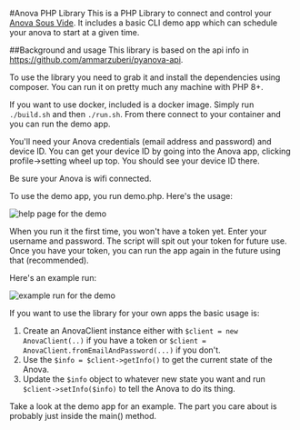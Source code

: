 #Anova PHP Library
This is a PHP Library to connect and control your
<a href="https://anovaculinary.com">Anova Sous Vide</a>. It includes a basic CLI demo app
which can schedule your anova to start at a given time.

##Background and usage
This library is based on the api info in https://github.com/ammarzuberi/pyanova-api.

To use the library you need to grab it and install the dependencies using composer. 
You can run it on pretty much any machine with PHP 8+. 

If you want to use docker, included is a docker image.
Simply run `./build.sh` and then `./run.sh`. From there
connect to your container and you can run the demo app.

You'll need your Anova credentials (email address and password)
and device ID. You can get your device ID by going into the 
Anova app, clicking profile->setting wheel up top. You
should see your device ID there. 

Be sure your Anova is wifi connected.

To use the demo app, you run demo.php. Here's the usage:

![help page for the demo](https://todo)

When you run it the first time, you won't have a token yet.
Enter your username and password. The script will spit out
your token for future use. Once you have your token, you can 
run the app again in the future using that (recommended).

Here's an example run:

![example run for the demo](https://todo)

If you want to use the library for your own apps the basic usage is:

1. Create an AnovaClient instance either with `$client = new AnovaClient(..)` if you have a token or `$client = AnovaClient.fromEmailAndPassword(...)` if you don't.
2. Use the `$info = $client->getInfo()` to get the current state of the Anova.
3. Update the `$info` object to whatever new state you want and run `$client->setInfo($info)` to tell the Anova to do its thing.

Take a look at the demo app for an example. The part you care about is probably just inside the main() method.
